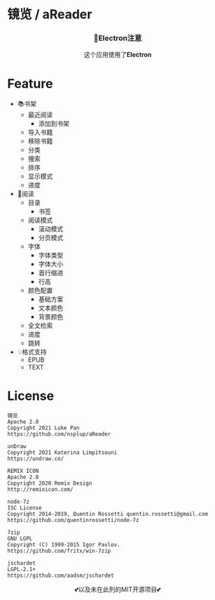 # 镜览 / aReader

<h3 align="center">🚸Electron注意</h3>

<p align="center">这个应用使用了<b>Electron</b></p>

# Feature

- 📚书架
  - 最近阅读
    - 添加到书架
  - 导入书籍
  - 移除书籍
  - 分类
  - 搜索
  - 排序
  - 显示模式
  - 进度
- 📖阅读
  - 目录
    - 书签
  - 阅读模式
    - 滚动模式
    - 分页模式
  - 字体
    - 字体类型
    - 字体大小
    - 首行缩进
    - 行高
  - 颜色配置
    - 基础方案
    - 文本颜色
    - 背景颜色
  - 全文检索
  - 进度
  - 跳转
- 💡格式支持
  - EPUB
  - TEXT

# License
```
镜览
Apache 2.0
Copyright 2021 Luke Pan
https://github.com/nsplup/aReader

unDraw
Copyright 2021 Katerina Limpitsouni
https://undraw.co/

REMIX ICON
Apache 2.0
Copyright 2020 Remix Design
http://remixicon.com/

node-7z
ISC License
Copyright 2014-2019, Quentin Rossetti quentin.rossetti@gmail.com
https://github.com/quentinrossetti/node-7z

7zip
GNU LGPL
Copyright (C) 1999-2015 Igor Pavlov.
https://github.com/fritx/win-7zip

jschardet
LGPL-2.1+
https://github.com/aadsm/jschardet
```
<p align="center">💕以及未在此列的MIT开源项目💕</p>
